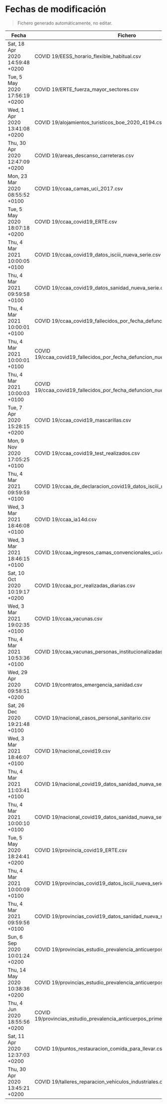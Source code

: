 # Fechas de modificación

> Fichero generado automáticamente, no editar.

| Fecha                           | Fichero                  |
|---------------------------------|--------------------------|
| Sat, 18 Apr 2020 14:59:48 +0200  | COVID 19/EESS_horario_flexible_habitual.csv |
| Tue, 5 May 2020 17:56:19 +0200  | COVID 19/ERTE_fuerza_mayor_sectores.csv |
| Wed, 1 Apr 2020 13:41:08 +0200  | COVID 19/alojamientos_turisticos_boe_2020_4194.csv |
| Thu, 30 Apr 2020 12:47:09 +0200  | COVID 19/areas_descanso_carreteras.csv |
| Mon, 23 Mar 2020 08:55:52 +0100  | COVID 19/ccaa_camas_uci_2017.csv |
| Tue, 5 May 2020 18:07:18 +0200  | COVID 19/ccaa_covid19_ERTE.csv |
| Thu, 4 Mar 2021 10:00:05 +0100  | COVID 19/ccaa_covid19_datos_isciii_nueva_serie.csv |
| Thu, 4 Mar 2021 09:59:58 +0100  | COVID 19/ccaa_covid19_datos_sanidad_nueva_serie.csv |
| Thu, 4 Mar 2021 10:00:01 +0100  | COVID 19/ccaa_covid19_fallecidos_por_fecha_defuncion_nueva_serie.csv |
| Thu, 4 Mar 2021 10:00:01 +0100  | COVID 19/ccaa_covid19_fallecidos_por_fecha_defuncion_nueva_serie_long.csv |
| Thu, 4 Mar 2021 10:00:03 +0100  | COVID 19/ccaa_covid19_fallecidos_por_fecha_defuncion_nueva_serie_original.csv |
| Tue, 7 Apr 2020 15:28:15 +0200  | COVID 19/ccaa_covid19_mascarillas.csv |
| Mon, 9 Nov 2020 17:05:25 +0100  | COVID 19/ccaa_covid19_test_realizados.csv |
| Thu, 4 Mar 2021 09:59:59 +0100  | COVID 19/ccaa_de_declaracion_covid19_datos_isciii_nueva_serie.csv |
| Wed, 3 Mar 2021 18:46:08 +0100  | COVID 19/ccaa_ia14d.csv |
| Wed, 3 Mar 2021 18:46:15 +0100  | COVID 19/ccaa_ingresos_camas_convencionales_uci.csv |
| Sat, 10 Oct 2020 10:19:17 +0200  | COVID 19/ccaa_pcr_realizadas_diarias.csv |
| Wed, 3 Mar 2021 19:02:35 +0100  | COVID 19/ccaa_vacunas.csv |
| Thu, 4 Mar 2021 10:53:36 +0100  | COVID 19/ccaa_vacunas_personas_institucionalizadas.csv |
| Wed, 29 Apr 2020 09:58:51 +0200  | COVID 19/contratos_emergencia_sanidad.csv |
| Sat, 26 Dec 2020 19:21:48 +0100  | COVID 19/nacional_casos_personal_sanitario.csv |
| Wed, 3 Mar 2021 18:46:07 +0100  | COVID 19/nacional_covid19.csv |
| Thu, 4 Mar 2021 11:03:41 +0100  | COVID 19/nacional_covid19_datos_sanidad_nueva_serie.csv |
| Thu, 4 Mar 2021 10:00:10 +0100  | COVID 19/nacional_covid19_datos_sanidad_nueva_serie_grupos_edad.csv |
| Tue, 5 May 2020 18:24:41 +0200  | COVID 19/provincia_covid19_ERTE.csv |
| Thu, 4 Mar 2021 10:00:09 +0100  | COVID 19/provincias_covid19_datos_isciii_nueva_serie.csv |
| Thu, 4 Mar 2021 09:59:56 +0100  | COVID 19/provincias_covid19_datos_sanidad_nueva_serie.csv |
| Sun, 6 Sep 2020 10:01:24 +0200  | COVID 19/provincias_estudio_prevalencia_anticuerpos_final.csv |
| Thu, 14 May 2020 10:38:36 +0200  | COVID 19/provincias_estudio_prevalencia_anticuerpos_primera_ronda.csv |
| Thu, 4 Jun 2020 18:55:56 +0200  | COVID 19/provincias_estudio_prevalencia_anticuerpos_primera_y_segunda_ronda.csv |
| Sat, 11 Apr 2020 12:37:03 +0200  | COVID 19/puntos_restauracion_comida_para_llevar.csv |
| Thu, 30 Apr 2020 13:45:21 +0200  | COVID 19/talleres_reparacion_vehiculos_industriales.csv |
